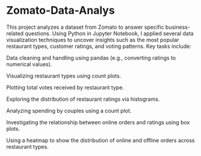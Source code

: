 # Zomato-Data-Analys

This project analyzes a dataset from Zomato to answer specific business-related questions. Using Python in Jupyter Notebook, I applied several data visualization techniques to uncover insights such as the most popular restaurant types, customer ratings, and voting patterns. Key tasks include:

Data cleaning and handling using pandas (e.g., converting ratings to numerical values).

Visualizing restaurant types using count plots.

Plotting total votes received by restaurant type.

Exploring the distribution of restaurant ratings via histograms.

Analyzing spending by couples using a count plot.

Investigating the relationship between online orders and ratings using box plots.

Using a heatmap to show the distribution of online and offline orders across restaurant types.
